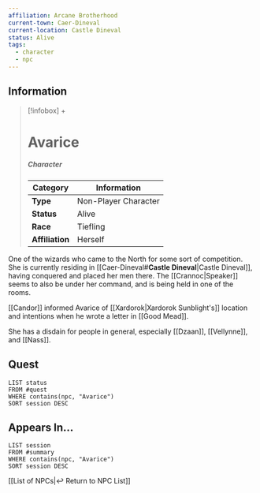```yaml
---
affiliation: Arcane Brotherhood
current-town: Caer-Dineval
current-location: Castle Dineval
status: Alive
tags:
  - character
  - npc
---
```


## Information
> [!infobox] +
> # Avarice
> ##### Character
> | Category | Information |
> | ---- | ---- |
> | **Type** | Non-Player Character |
> | **Status** | Alive |
> | **Race** | Tiefling |
> | **Affiliation** | Herself |

One of the wizards who came to the North for some sort of competition. She is currently residing in [[Caer-Dineval#**Castle Dineval**|Castle Dineval]], having conquered and placed her men there. The [[Crannoc|Speaker]] seems to also be under her command, and is being held in one of the rooms.

[[Candor]] informed Avarice of [[Xardorok|Xardorok Sunblight's]] location and intentions when he wrote a letter in [[Good Mead]].

She has a disdain for people in general, especially [[Dzaan]], [[Vellynne]], and [[Nass]].



## Quest

```dataview
LIST status
FROM #quest
WHERE contains(npc, "Avarice")
SORT session DESC
```

## Appears In...
```dataview
LIST session
FROM #summary
WHERE contains(npc, "Avarice")
SORT session DESC
```

[[List of NPCs|↩️ Return to NPC List]]
